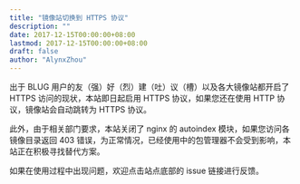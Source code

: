 ```yaml
---
title: "镜像站切换到 HTTPS 协议"
description: ""
date: 2017-12-15T00:00:00+08:00
lastmod: 2017-12-15T00:00:00+08:00
draft: false
author: "AlynxZhou"
---
```


出于 BLUG 用户的友（强）好（烈）建（吐）议（槽）以及各大镜像站都开启了 HTTPS 访问的现状，本站即日起启用 HTTPS 协议，如果您还在使用 HTTP 协议，镜像站会自动跳转为 HTTPS 协议。

此外，由于相关部门要求，本站关闭了 nginx 的 autoindex 模块，如果您访问各镜像目录返回 403 错误，为正常情况，已经使用中的包管理器不会受到影响，本站正在积极寻找替代方案。

如果在使用过程中出现问题，欢迎点击站点底部的 issue 链接进行反馈。
